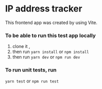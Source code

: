 # IP address tracker
This frontend app was created by using Vite.

### To be able to run this test app locally 
1. clone it , 
2. then run `yarn install` or `npm install`
3. then run `yarn dev` or `npm run dev`

### To run unit tests, run 
`yarn test` or `npm run test`
